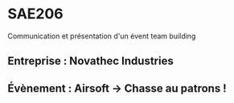 # SAE206
Communication et présentation d'un évent team building

## Entreprise : Novathec Industries

## Évènement : Airsoft → Chasse au patrons !
